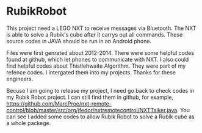 # RubikRobot


This project need a LEGO NXT to receive messages via Bluetooth. The NXT is able to solve a Rubik's cube after it carrys out all commands. These source codes in JAVA should be run in an Android phone.

Files were first genrated about 2012-2014. There were some helpful codes found at github, which let phones to communicate with NXT. I also could find helpful codes about Thistlehwaite Algorithm. They were part of my refence codes. I intergated them into my projects. Thanks for these engineers.

Becuse I am going to release my project, I need go back to check codes in my Rubik Robot project. I can still find them in github, for example, https://github.com/MarcProe/nxt-remote-control/blob/master/src/org/jfedor/nxtremotecontrol/NXTTalker.java. You can see I added some codes to allow Rubik Robot to solve a Rubik cube as a whole packege.
